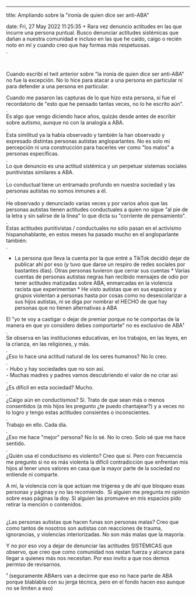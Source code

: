 ---

title: Ampliando sobre la "ironía de quien dice ser anti-ABA"

date: Fri, 27 May 2022 11:25:35 +
Rara vez denuncio actitudes en las que incurre una persona puntual. Busco denunciar actitudes sistémicas que dañan a nuestra comunidad e incluso en las que he caído, caigo o recién noto en mí y cuando creo que hay formas más respetuosas.<br />.

<br />


Cuando escribí el twit anterior sobre "la ironía de quien dice ser anti-ABA" no fue la excepción. No lo hice para atacar a una persona en particular ni para defender a una persona en particular. 

Cuando me pasaron las capturas de lo que hizo esta persona, sí fue el recordatorio de "esto que he pensado tantas veces, no lo he escrito aún".<br />.<br />Es algo que vengo diciendo hace años, quizás desde antes de escribir sobre autismo, aunque no con la analogía a ABA.<br />.<br />Esta similitud ya la había observado y también la han observado y expresado distintas personas autistas angloparlantes. No es solo mi percepción ni una construcción para hacerles ver como "los malos" a personas específicas.<br />.<br />Lo que denuncio es una actitud sistémica y un perpetuar sistemas sociales punitivistas similares a ABA.<br />.<br />Lo conductual tiene un entramado profundo en nuestra sociedad y las personas autistas no somos inmunes a él.<br />.<br />He observado y denunciado varias veces y por varios años que las personas autistas tienen actitudes conductuales a quien no sigue "al pie de la letra y sin salirse de la línea" lo que dicta su "corriente de pensamiento".<br />.<br />Estas actitudes punitivistas / conductuales no sólo pasan en el activismo hispanohablante, en estos meses ha pasado mucho en el angloparlante también:<br />.

  * La persona que lleva la cuenta por la que entré a TikTok decidió dejar de publicar ahí por eso (y tuvo que darse un respiro de redes sociales por bastantes días). Otras personas tuvieron que cerrar sus cuentas   * Varias cuentas de personas autistas negras han recibido mensajes de odio por tener actitudes matizadas sobre ABA, enmarcadas en la violencia racista que experimentan  * He visto autistas que en sus espacios y grupos violentan a personas hasta por cosas como no desescolarizar a sus hijos autistas, ni se diga por nombrar el HECHO de que hay personas que no tienen alternativas a ABA  

El "yo te voy a castigar o dejar de premiar porque no te comportas de la manera en que yo considero debes comportarte" no es exclusivo de ABA¹<br>.<br>Se observa en las instituciones educativas, en los trabajos, en las leyes, en la crianza, en las religiones, y más.<br>.<br>¿Eso lo hace una actitud natural de los seres humanos? No lo creo.<br>.<br>- Hubo y hay sociedades que no son así.<br>- Muchas madres y padres vamos descubriendo el valor de no criar así<br>.<br>¿Es difícil en esta sociedad? Mucho.<br>.<br>¿Caigo aún en conductismos? Si. Trato de que sean más o menos consentidos (a mis hijos les pregunto ¿te puedo chantajear?) y a veces no lo logro y tengo estas actitudes consientes o inconscientes.<br>.<br>Trabajo en ello. Cada día.<br>.<br>¿Eso me hace "mejor" persona? No lo sé. No lo creo. Solo sé que me hace sentido.<br>.<br>¿Quién usa el conductismo es violento? Creo que sí. Pero con frecuencia me pregunto si no es más violenta la difícil contradicción que enfrentan mis hijos al tener unos valores en casa que la mayor parte de la sociedad no entiende ni comparte.

A mí, la violencia con la que actúan me trigerea y de ahí que bloqueo esas personas y páginas y no las recomiendo.  Si alguien me pregunta mi opinión sobre esas páginas la doy. Si alguien las promueve en mis espacios pido retirar la mención o contenidos. 

<br>¿Las personas autistas que hacen funas son personas malas? Creo que como tantos de nosotros son autistas con reacciones de trauma, ignorancias, y violencias interiorizadas. No son más malas que la mayoría. 

Y no por eso voy a dejar de denunciar las actitudes SISTÉMICAS que observo, que creo que como comunidad nos restan fuerza y alcance para llegar a quienes más nos necesitan. Por eso  invito a que nos demos permiso de revisarnos. 

¹ (seguramente ABAers van a decirme que eso no hace parte de ABA porque blablabla con su jerga técnica, pero en el fondo hacen eso aunque no se limiten a eso)


